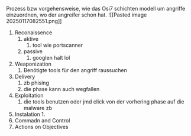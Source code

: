 Prozess bzw vorgehensweise, wie das Osi7 schichten modell um angriffe einzuordnen, wo der angreifer schon hat.
![[Pasted image 20250117082551.png]]
1. Reconaissence
	1. aktive
		1. tool wie portscanner
	2. passive
		1. googlen halt lol
2. Weaponization
	1. Benötigte tools für den angriff raussuchen
3. Delivery
	1. zb phising
	2. die phase kann auch wegfallen
4. Exploitation
	1. die tools benutzen oder jmd click von der vorhering phase auf die malware zb
5. Instalation
	1. 
6. Commadn and Control
7. Actions on Objectives